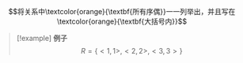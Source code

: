 $$将关系中\textcolor{orange}{\textbf{所有序偶}}一一列举出，并且写在\textcolor{orange}{\textbf{大括号内}}$$
> [!example] **例子**
> $$R=\{<1,1>,<2,2>,<3,3>\}$$